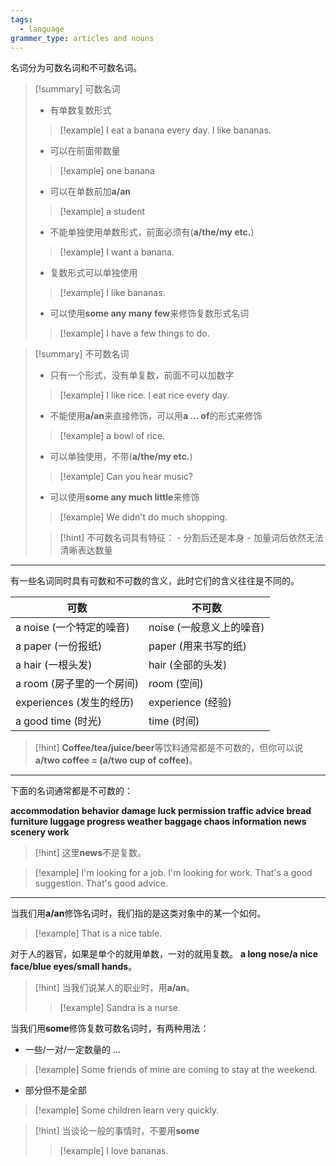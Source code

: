```yaml
---
tags:
  - language
grammer_type: articles and nouns
---
```

名词分为可数名词和不可数名词。

> [!summary] 可数名词
> - 有单数复数形式
> > [!example]
> > I eat a banana every day.
> > I like bananas.
> - 可以在前面带数量
> > [!example]
> > one banana
> - 可以在单数前加**a/an**
> > [!example]
> > a student
> - 不能单独使用单数形式，前面必须有(**a/the/my etc.**)
> > [!example]
> > I want a banana.
> - 复数形式可以单独使用
> > [!example]
> > I like bananas.
> - 可以使用**some any many few**来修饰复数形式名词
> > [!example]
> > I have a few things to do.

> [!summary] 不可数名词
> - 只有一个形式，没有单复数，前面不可以加数字
> > [!example]
> > I like rice.
> > I eat rice every day.
> - 不能使用**a/an**来直接修饰，可以用**a ... of**的形式来修饰
> > [!example]
> > a bowl of rice.
> - 可以单独使用，不带(**a/the/my etc.**)
> > [!example]
> > Can you hear music?
> - 可以使用**some any much little**来修饰
> > [!example]
> > We didn't do much shopping.
>
> > [!hint]
> > 不可数名词具有特征：
> > 	- 分割后还是本身
> > 	- 加量词后依然无法清晰表达数量

---

有一些名词同时具有可数和不可数的含义，此时它们的含义往往是不同的。

| 可数                      | 不可数                   |
| ------------------------- | ------------------------ |
| a noise (一个特定的噪音)  | noise (一般意义上的噪音) |
| a paper (一份报纸)        | paper (用来书写的纸)     |
| a hair (一根头发)         | hair (全部的头发)        |
| a room (房子里的一个房间) | room (空间)              |
| experiences (发生的经历)  | experience (经验)        |
| a good time (时光)        | time (时间)                         |

> [!hint]
> **Coffee/tea/juice/beer**等饮料通常都是不可数的，但你可以说**a/two coffee = (a/two cup of coffee)**。

---

下面的名词通常都是不可数的：

**accommodation behavior damage luck permission traffic advice bread furniture luggage progress weather baggage chaos information news scenery work**

> [!hint]
> 这里**news**不是复数。

> [!example]
> I'm looking for a job. I'm looking for work.
> That's a good suggestion. That's good advice.

---

当我们用**a/an**修饰名词时，我们指的是这类对象中的某一个如何。

> [!example]
> That is a nice table.

对于人的器官，如果是单个的就用单数，一对的就用复数。
**a long nose/a nice face/blue eyes/small hands**。

> [!hint]
> 当我们说某人的职业时，用**a/an**。
> > [!example]
> > Sandra is a nurse.

当我们用**some**修饰复数可数名词时，有两种用法：

- 一些/一对/一定数量的 ...
> [!example]
> Some friends of mine are coming to stay at the weekend.
- 部分但不是全部
> [!example]
> Some children learn very quickly.

> [!hint]
> 当谈论一般的事情时，不要用**some**
> > [!example]
> > I love bananas.